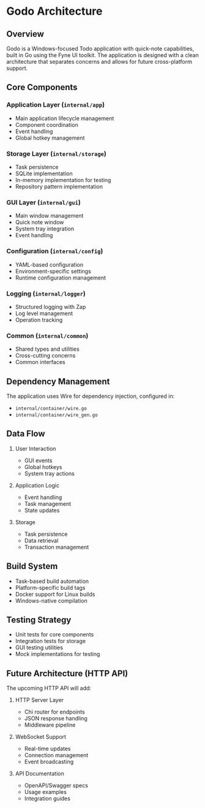 # Godo Architecture

## Overview

Godo is a Windows-focused Todo application with quick-note capabilities, built in Go using the Fyne UI toolkit. The application is designed with a clean architecture that separates concerns and allows for future cross-platform support.

## Core Components

### Application Layer (`internal/app`)
- Main application lifecycle management
- Component coordination
- Event handling
- Global hotkey management

### Storage Layer (`internal/storage`)
- Task persistence
- SQLite implementation
- In-memory implementation for testing
- Repository pattern implementation

### GUI Layer (`internal/gui`)
- Main window management
- Quick note window
- System tray integration
- Event handling

### Configuration (`internal/config`)
- YAML-based configuration
- Environment-specific settings
- Runtime configuration management

### Logging (`internal/logger`)
- Structured logging with Zap
- Log level management
- Operation tracking

### Common (`internal/common`)
- Shared types and utilities
- Cross-cutting concerns
- Common interfaces

## Dependency Management

The application uses Wire for dependency injection, configured in:
- `internal/container/wire.go`
- `internal/container/wire_gen.go`

## Data Flow

1. User Interaction
   - GUI events
   - Global hotkeys
   - System tray actions

2. Application Logic
   - Event handling
   - Task management
   - State updates

3. Storage
   - Task persistence
   - Data retrieval
   - Transaction management

## Build System

- Task-based build automation
- Platform-specific build tags
- Docker support for Linux builds
- Windows-native compilation

## Testing Strategy

- Unit tests for core components
- Integration tests for storage
- GUI testing utilities
- Mock implementations for testing

## Future Architecture (HTTP API)

The upcoming HTTP API will add:

1. HTTP Server Layer
   - Chi router for endpoints
   - JSON response handling
   - Middleware pipeline

2. WebSocket Support
   - Real-time updates
   - Connection management
   - Event broadcasting

3. API Documentation
   - OpenAPI/Swagger specs
   - Usage examples
   - Integration guides 